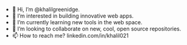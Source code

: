 - 👋 Hi, I’m @khalilgreenidge. 
- 👀 I’m interested in building innovative web apps.
- 🌱 I’m currently learning new tools in the web space.
- 🤝 I’m looking to collaborate on new, cool, open source repositories.
- 📫 How to reach me? linkedin.com/in/khalil021

<!---
khalilgreenidge/khalilgreenidge is a ✨ special ✨ repository because its `README.md` (this file) appears on your GitHub profile.
You can click the Preview link to take a look at your changes.
--->
